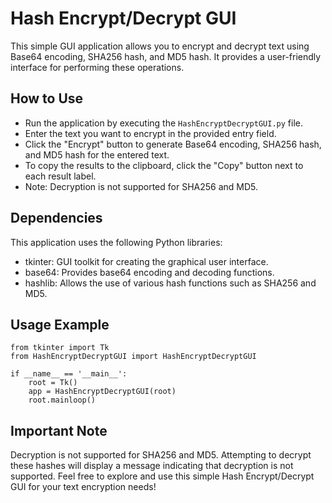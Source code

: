 # Hash Encrypt/Decrypt GUI
This simple GUI application allows you to encrypt and decrypt text using Base64 encoding, SHA256 hash, and MD5 hash. It provides a user-friendly interface for performing these operations.

## How to Use
* Run the application by executing the ```HashEncryptDecryptGUI.py``` file.
* Enter the text you want to encrypt in the provided entry field.
* Click the "Encrypt" button to generate Base64 encoding, SHA256 hash, and MD5 hash for the entered text.
* To copy the results to the clipboard, click the "Copy" button next to each result label.
* Note: Decryption is not supported for SHA256 and MD5.

## Dependencies
This application uses the following Python libraries:
* tkinter: GUI toolkit for creating the graphical user interface.
* base64: Provides base64 encoding and decoding functions.
* hashlib: Allows the use of various hash functions such as SHA256 and MD5.

## Usage Example
```
from tkinter import Tk
from HashEncryptDecryptGUI import HashEncryptDecryptGUI

if __name__ == '__main__':
    root = Tk()
    app = HashEncryptDecryptGUI(root)
    root.mainloop()
```
## Important Note
Decryption is not supported for SHA256 and MD5. Attempting to decrypt these hashes will display a message indicating that decryption is not supported.
Feel free to explore and use this simple Hash Encrypt/Decrypt GUI for your text encryption needs!
